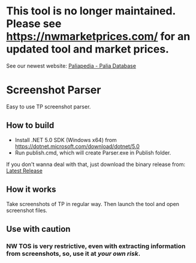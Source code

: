 # This tool is no longer maintained. Please see https://nwmarketprices.com/ for an updated tool and market prices.

See our newest website: [Paliapedia - Palia Database](https://paliapedia.com)

# Screenshot Parser
Easy to use TP screenshot parser.

## How to build
- Install .NET 5.0 SDK (Windows x64) from https://dotnet.microsoft.com/download/dotnet/5.0
- Run publish.cmd, which will create Parser.exe in Publish folder.

If you don't wanna deal with that, just download the binary release from: [Latest Release](https://github.com/adainrivers/nw-tradingpost-price-extractor/releases/tag/0.1.9)

## How it works

Take screenshots of TP in regular way. Then launch the tool and open screenshot files. 

## Use with caution

### NW TOS is very restrictive, even with extracting information from screenshots, so, use it at _**your own risk**_.
